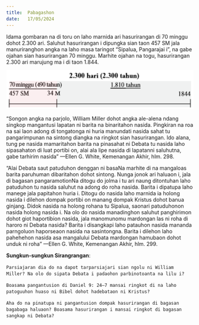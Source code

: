```yaml
---
title:  Pabagashon
date:   17/05/2024
---
```


Idama gombaran na di toru on laho marnida ari hasurirangan di 70 minggu dohot 2.300 ari. Saluhut hasurirangan i dipungka sian taon 457 SM jala manuriranghon angka na laho masa taringot “Sipalua, Pangarajai i”, na gabe ojahan sian hasurirangan 70 minggu. Marhite ojahan na togu, hasurirangan 2.300 ari marujung ma i di taon 1.844.

![Chart](chart.png)

“Songon angka na parjolo, William Miller dohot angka ale-alena ndang singkop mangantusi lapatan ni barita na binaritahon nasida. Pingkiran na roa na sai laon adong di tongatonga ni huria manundati nasida sahat tu pangarimpunan na sintong diangka na ringkot sian hasurirangan. Ido alana, tung pe nasida mamaritahon barita na pinasahat ni Debata tu nasida laho sipasahaton di luat portibi on, alai ala lipe nasida di lapatanni saluhutna, gabe tarhirim nasida” —Ellen G. White, Kemenangan Akhir, hlm. 298.

“Alai Debata saut patuduhon denggan ni basaNa marhite di na mangaloas barita paruhuman dibaritahon dohot sintong. Nunga jonok ari haluaon i, jala di bagasan pangaramotionNa ditogu do jolma i tu ari naung ditontuhan laho patuduhon tu nasida saluhut na adong do roha nasida. Barita i dipatupa laho manege jala papitahon huria i. Ditogu do nasida laho marnida ia holong nasida i dilehon dompak portibi on manang dompak Kristus dohot banua ginjang. Didok nasida na holong rohana tu Sipalua, saonari patuduhonon nasida holong nasida i. Na olo do nasida manadinghon saluhut panghirimon dohot giot haportibion nasida, jala manomunomu mardongan las ni roha di haroro ni Debata nasida? Barita i disangkapi laho patauhon nasida mananda parngoluon haporseaon nasida na sasintongna. Barita i dilehon laho pahehehon nasida asa mangalului Debata mardongan hamubaon dohot unduk ni roha” —Ellen G. White, Kemenangan Akhir, hlm. 299.

**Sungkun-sungkun Sirangrangan**:

`Parsiajaran dia do na dapot tarparsiajari sian ngolu ni William Miller? Na olo do sipata Debata i padaohon parbinotoanta na lilu i?`

`Boasama pangantusion di Daniel 9: 24—7 mansai ringkot di na laho patoguuhon huaso ni Bibel dohot hadebataon ni Kristus?`

`Aha do na pinatupa ni pangantusion dompak hasurirangan di bagasan bagabaga haluaon? Boasama hasurirangan i mansai ringkot di bagasan sangkap ni Debata?`